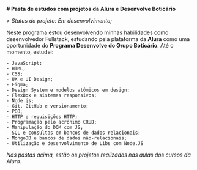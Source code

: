 **# Pasta de estudos com projetos da Alura e Desenvolve Boticário**

_> Status do projeto: Em desenvolvimento;_

Neste programa estou desenvolvendo minhas habilidades como desenvolvedor Fullstack, estudando pela plataforma da **Alura** como uma oportunidade do **Programa Desenvolve do Grupo Boticário**. Até o momento, estudei:

```
- JavaScript;
- HTML;
- CSS;
- UX e UI Design;
- Figma;
- Design System e modelos atômicos em design;
- FlexBox e sistemas responsivos;
- Node.js;
- Git, GitHub e versionamento;
- POO;
- HTTP e requisições HTTP;
- Programação pelo acrônimo CRUD;
- Manipulação do DOM com JS;
- SQL e consultas em bancos de dados relacionais;
- MongoDB e bancos de dados não-relacionais;
- Utilização e desenvolvimento de Libs com Node.JS
```
_Nas pastas acima, estão os projetos realizados nas aulas dos cursos da Alura._
